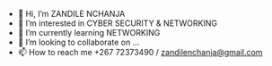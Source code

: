 - 👋 Hi, I’m ZANDILE NCHANJA
- 👀 I’m interested in CYBER SECURITY & NETWORKING
- 🌱 I’m currently learning NETWORKING
- 💞️ I’m looking to collaborate on ...
- 📫 How to reach me +267 72373490 / zandilenchanja@gmail.com

<!---
SandileLinu120/SandileLinu120 is a ✨ special ✨ repository because its `README.md` (this file) appears on your GitHub profile.
You can click the Preview link to take a look at your changes.
--->
